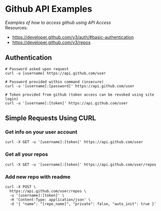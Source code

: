 # Github API Examples
*Examples of how to access github using API Access*<br>
Resources:<br>
* https://developer.github.com/v3/auth/#basic-authentication
* https://developer.github.com/v3/repos

## Authentication
```
# Password asked upon request
curl -u [username] https://api.github.com/user

# Password provided within command (insecure)
curl -u '[username]:[password]' https://api.github.com/user

# Token provided from github (token access can be revoked using site login)
curl -u '[username]:[token]' https://api.github.com/user

```

## Simple Requests Using CURL
### Get info on your user account
```
curl -X GET -u '[username]:[token]' https://api.github.com/user
```

### Get all your repos
```
curl -X GET -u '[username]:[token]' https://api.github.com/user/repos
```

### Add new repo with readme
```
curl -X POST \
  https://api.github.com/user/repos \
  -u '[username]:[token]' \
  -H 'Content-Type: application/json' \
  -d '{ "name": "[repo_name]", "private": false, "auto_init": true }'

```
